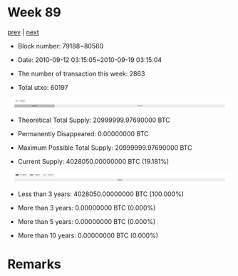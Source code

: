 # Week 89

[prev](week0088.md) | [next](week0090.md)

- Block number: 79188~80560

- Date: 2010-09-12 03:15:05~2010-09-19 03:15:04

- The number of transaction this week: 2863

- Total utxo: 60197

![](../images/mined_week0089.png)

- Theoretical Total Supply: 20999999.97690000 BTC

- Permanently Disappeared: 0.00000000 BTC

- Maximum Possible Total Supply: 20999999.97690000 BTC

- Current Supply: 4028050.00000000 BTC (19.181%)

![](../images/year_week0089.png)


- Less than 3 years: 4028050.00000000 BTC (100.000%)

- More than 3 years: 0.00000000 BTC (0.000%)

- More than 5 years: 0.00000000 BTC (0.000%)

- More than 10 years: 0.00000000 BTC (0.000%)

# Remarks

